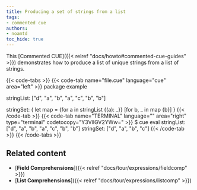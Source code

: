 ```yaml
---
title: Producing a set of strings from a list
tags:
- commented cue
authors:
- noamtd
toc_hide: true
---
```


This [Commented CUE]({{< relref "docs/howto#commented-cue-guides" >}})
demonstrates how to produce a list of unique strings from a list of strings.

{{< code-tabs >}}
{{< code-tab name="file.cue" language="cue" area="left" >}}
package example

stringList: ["d", "a", "b", "a", "c", "b", "b"]

stringSet: {
	let map = {for a in stringList {(a): _}}
	[for b, _ in map {b}]
}
{{< /code-tab >}}
{{< code-tab name="TERMINAL" language="" area="right" type="terminal" codetocopy="Y3VlIGV2YWw=" >}}
$ cue eval
stringList: ["d", "a", "b", "a", "c", "b", "b"]
stringSet: ["d", "a", "b", "c"]
{{< /code-tab >}}
{{< /code-tabs >}}

## Related content

- [**Field Comprehensions**]({{< relref "docs/tour/expressions/fieldcomp" >}})
- [**List Comprehensions**]({{< relref "docs/tour/expressions/listcomp" >}})